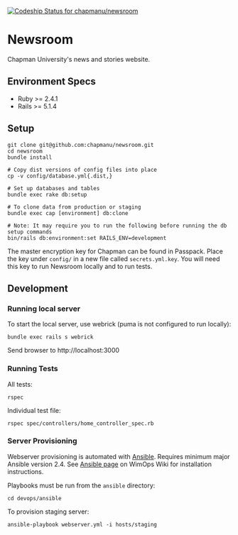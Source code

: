 [ ![Codeship Status for chapmanu/newsroom](https://app.codeship.com/projects/2420a6d0-c0f0-0135-a758-46d9636eda61/status?branch=master)](https://app.codeship.com/projects/260251)

# Newsroom

Chapman University's news and stories website.

## Environment Specs
- Ruby >= 2.4.1
- Rails >= 5.1.4


## Setup

    git clone git@github.com:chapmanu/newsroom.git
    cd newsroom
    bundle install

    # Copy dist versions of config files into place
    cp -v config/database.yml{.dist,}

    # Set up databases and tables
    bundle exec rake db:setup

    # To clone data from production or staging
    bundle exec cap [environment] db:clone

    # Note: It may require you to run the following before running the db setup commands
    bin/rails db:environment:set RAILS_ENV=development

The master encryption key for Chapman can be found in Passpack. Place the key under `config/` in a new file called `secrets.yml.key`. You will need this key to run Newsroom locally and to run tests.

## Development
### Running local server
To start the local server, use webrick (puma is not configured to run locally):

    bundle exec rails s webrick

Send browser to http://localhost:3000

### Running Tests
All tests:

    rspec

Individual test file:

    rspec spec/controllers/home_controller_spec.rb

### Server Provisioning
Webserver provisioning is automated with [Ansible](https://www.ansible.com/). Requires minimum major Ansible version 2.4. See [Ansible page](https://wimops.chapman.edu/wiki/Ansible#Installation) on WimOps Wiki for installation instructions.

Playbooks must be run from the `ansible` directory:

    cd devops/ansible

To provision staging server:

    ansible-playbook webserver.yml -i hosts/staging

